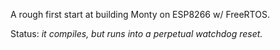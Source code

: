 A rough first start at building Monty on ESP8266 w/ FreeRTOS.

Status: _it compiles, but runs into a perpetual watchdog reset._
